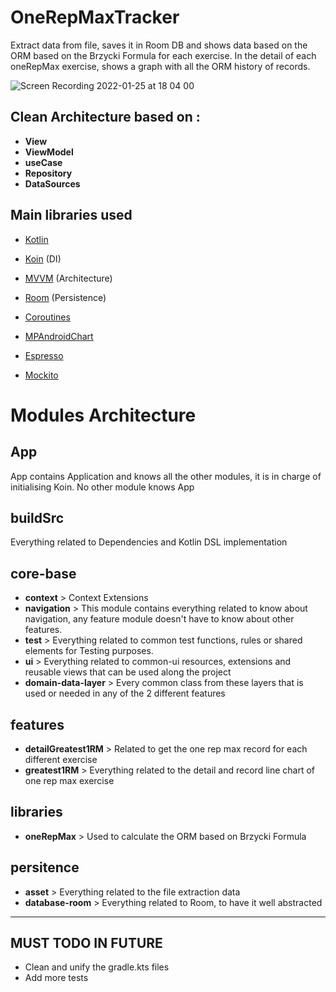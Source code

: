 # OneRepMaxTracker
Extract data from file, saves it in Room DB and shows data based on the ORM based on the Brzycki Formula for each exercise.
In the detail of each oneRepMax exercise, shows a graph with all the ORM history of records.

![Screen Recording 2022-01-25 at 18 04 00](https://user-images.githubusercontent.com/45268196/151024598-5d313df8-26a6-45cf-a24c-f638f8178ae5.gif)

## Clean Architecture based on : 
- **View**
- **ViewModel**
- **useCase**
- **Repository**
- **DataSources**


## Main libraries used
- [Kotlin](https://kotlinlang.org/docs/reference/)
- [Koin](https://github.com/InsertKoinIO/koin) (DI)
- [MVVM](https://developer.android.com/jetpack/docs/guide) (Architecture)
- [Room](https://developer.android.com/topic/libraries/architecture/room) (Persistence)
- [Coroutines](https://developer.android.com/kotlin/coroutines)
- [MPAndroidChart](https://github.com/PhilJay/MPAndroidChart)

- [Espresso](https://developer.android.com/training/testing/espresso)
- [Mockito](https://site.mockito.org/)

# Modules Architecture 
## App
App contains Application and knows all the other modules, it is in charge of initialising Koin.
No other module knows App

## buildSrc
Everything related to Dependencies and Kotlin DSL implementation

## core-base
- **context** > Context Extensions 
- **navigation** > This module contains everything related to know about navigation, any feature module doesn't have to know about other features.
- **test** > Everything related to common test functions, rules or shared elements for Testing purposes.
- **ui** > Everything related to common-ui resources, extensions and reusable views that can be used along the project
- **domain-data-layer** > Every common class from these layers that is used or needed in any of the 2 different features

## features
- **detailGreatest1RM** > Related to get the one rep max record for each different exercise
- **greatest1RM** > Everything related to the detail and record line chart of one rep max exercise

## libraries
- **oneRepMax** > Used to calculate the ORM based on Brzycki Formula

## persitence
- **asset** > Everything related to the file extraction data
- **database-room** > Everything related to Room, to have it well abstracted

----

## MUST TODO IN FUTURE
- Clean and unify the gradle.kts files
- Add more tests
